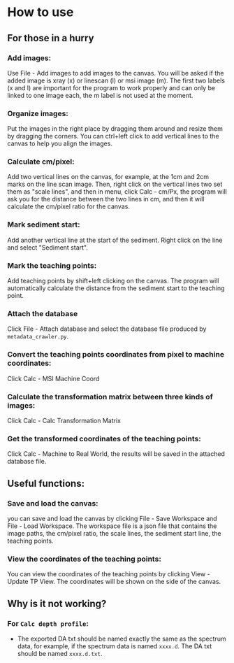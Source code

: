 # How to use

## For those in a hurry

### Add images:
Use File - Add images to add images to the canvas. You will be asked if the added image is xray (x) or linescan (l) or msi image (m). The first two labels (x and l) are important for the program to work properly and can only be linked to one image each, the m label is not used at the moment. 

### Organize images:
Put the images in the right place by dragging them around and resize them by dragging the corners. You can ctrl+left click to add vertical lines to the canvas to help you align the images.

### Calculate cm/pixel: 
Add two vertical lines on the canvas, for example, at the 1cm and 2cm marks on the line scan image. Then, right click on the vertical lines two set them as "scale lines", and then in menu, click Calc - cm/Px, the program will ask you for the distance between the two lines in cm, and then it will calculate the cm/pixel ratio for the canvas.

### Mark sediment start:
Add another vertical line at the start of the sediment. Right click on the line and select "Sediment start".

### Mark the teaching points:
Add teaching points by shift+left clicking on the canvas. The program will automatically calculate the distance from the sediment start to the teaching point.

### Attach the database
Click File - Attach database and select the database file produced by `metadata_crawler.py`. 

### Convert the teaching points coordinates from pixel to machine coordinates:
Click Calc - MSI Machine Coord

### Calculate the transformation matrix between three kinds of images:
Click Calc - Calc Transformation Matrix

### Get the transformed coordinates of the teaching points:
Click Calc - Machine to Real World, the results will be saved in the attached database file.

## Useful functions:
### Save and load the canvas:
you can save and load the canvas by clicking File - Save Workspace and File - Load Workspace. The workspace file is a json file that contains the image paths, the cm/pixel ratio, the scale lines, the sediment start line, the teaching points.

### View the coordinates of the teaching points:
You can view the coordinates of the teaching points by clicking View - Update TP View. The coordinates will be shown on the side of the canvas.

## Why is it not working?

### For `Calc depth profile`:
- The exported DA txt should be named exactly the same as the spectrum data, for example, if the spectrum data is named `xxxx.d`. The DA txt should be named `xxxx.d.txt`.